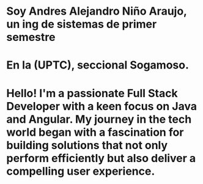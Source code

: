 # Soy Andres Alejandro Niño Araujo, un ing de sistemas de primer semestre
# En la (UPTC), seccional Sogamoso.
# Hello! I'm a passionate Full Stack Developer with a keen focus on Java and Angular. My journey in the tech world began with a fascination for building solutions that not only perform efficiently but also deliver a compelling user experience.
